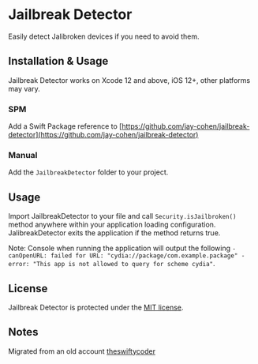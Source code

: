 # Jailbreak Detector

Easily detect Jalibroken devices if you need to avoid them.


## Installation & Usage
Jailbreak Detector works on Xcode 12 and above, iOS 12+, other platforms may vary.


### SPM
Add a Swift Package reference to [https://github.com/jay-cohen/jailbreak-detector](https://github.com/jay-cohen/jailbreak-detector)

### Manual
Add the `JailbreakDetector` folder to your project.


## Usage
Import JailbreakDetector to your file and call `Security.isJailbroken()` method anywhere within your application loading configuration. JalibreakDetector exits the application if the method returns true.

Note: Console when running the application will output the following `-canOpenURL: failed for URL: "cydia://package/com.example.package" - error: "This app is not allowed to query for scheme cydia"`.


## License
Jailbreak Detector is protected under the [MIT license](https://github.com/samsoffes/ssziparchive/raw/master/LICENSE).


## Notes
Migrated from an old account [theswiftycoder](https://github.com/TheSwiftyCoder/JailBreak-Detection)
